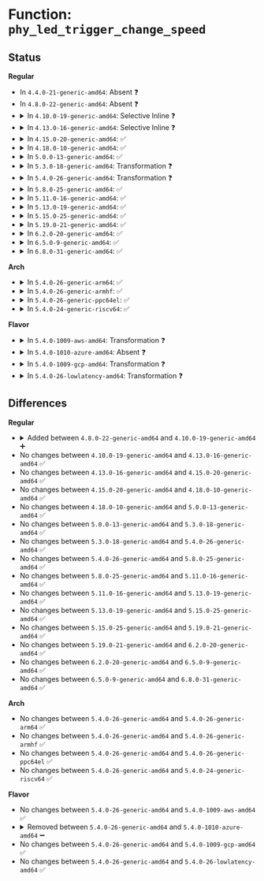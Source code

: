 # Function: <code>phy_led_trigger_change_speed</code>

## Status
<b>Regular</b>
<ul>
<li>
In <code>4.4.0-21-generic-amd64</code>: Absent ❓
</li>
<li>
In <code>4.8.0-22-generic-amd64</code>: Absent ❓
</li>
<li>
<details>
<summary>In <code>4.10.0-19-generic-amd64</code>: Selective Inline ❓</summary>

```c
void phy_led_trigger_change_speed(struct phy_device * phy)
```

```json
{
  "name": "phy_led_trigger_change_speed",
  "collision_type": "Unique Global",
  "inline_type": "Selective",
  "funcs": [
    {
      "addr": 18446744071585651808,
      "name": "phy_led_trigger_change_speed",
      "external": true,
      "loc": "drivers/net/phy/phy_led_triggers.c:30",
      "file": "drivers/net/phy/phy_led_triggers.c",
      "inline": "not declared, inlined",
      "caller_inline": [],
      "caller_func": [
        "drivers/net/phy/phy.c:phy_state_machine",
        "drivers/net/phy/phy.c:phy_state_machine",
        "drivers/net/phy/phy.c:phy_state_machine",
        "drivers/net/phy/phy.c:phy_state_machine",
        "drivers/net/phy/phy.c:phy_state_machine",
        "drivers/net/phy/phy.c:phy_state_machine",
        "drivers/net/phy/phy.c:phy_state_machine",
        "drivers/net/phy/phy_led_triggers.c:phy_led_triggers_register"
      ]
    }
  ],
  "symbols": [
    {
      "addr": 18446744071585651808,
      "name": "phy_led_trigger_change_speed",
      "section": ".text",
      "bind": "STB_GLOBAL",
      "size": 207
    }
  ]
}
```
</details>
</li>
<li>
<details>
<summary>In <code>4.13.0-16-generic-amd64</code>: Selective Inline ❓</summary>

```c
void phy_led_trigger_change_speed(struct phy_device * phy)
```

```json
{
  "name": "phy_led_trigger_change_speed",
  "collision_type": "Unique Global",
  "inline_type": "Selective",
  "funcs": [
    {
      "addr": 18446744071585738128,
      "name": "phy_led_trigger_change_speed",
      "external": true,
      "loc": "drivers/net/phy/phy_led_triggers.c:30",
      "file": "drivers/net/phy/phy_led_triggers.c",
      "inline": "not declared, inlined",
      "caller_inline": [],
      "caller_func": [
        "drivers/net/phy/phy.c:phy_state_machine",
        "drivers/net/phy/phy.c:phy_state_machine",
        "drivers/net/phy/phy.c:phy_state_machine",
        "drivers/net/phy/phy.c:phy_state_machine",
        "drivers/net/phy/phy_led_triggers.c:phy_led_triggers_register"
      ]
    }
  ],
  "symbols": [
    {
      "addr": 18446744071585738128,
      "name": "phy_led_trigger_change_speed",
      "section": ".text",
      "bind": "STB_GLOBAL",
      "size": 208
    }
  ]
}
```
</details>
</li>
<li>
<details>
<summary>In <code>4.15.0-20-generic-amd64</code>: ✅</summary>

```c
void phy_led_trigger_change_speed(struct phy_device * phy)
```

```json
{
  "name": "phy_led_trigger_change_speed",
  "collision_type": "Unique Global",
  "inline_type": "No",
  "funcs": [
    {
      "addr": 18446744071586171824,
      "name": "phy_led_trigger_change_speed",
      "external": true,
      "loc": "drivers/net/phy/phy_led_triggers.c:39",
      "file": "drivers/net/phy/phy_led_triggers.c",
      "inline": "seen, unknown",
      "caller_inline": [],
      "caller_func": [
        "drivers/net/phy/phy.c:phy_state_machine",
        "drivers/net/phy/phy.c:phy_state_machine",
        "drivers/net/phy/phy.c:phy_state_machine",
        "drivers/net/phy/phy.c:phy_state_machine",
        "drivers/net/phy/phy.c:phy_state_machine",
        "drivers/net/phy/phy_led_triggers.c:phy_led_triggers_register"
      ]
    }
  ],
  "symbols": [
    {
      "addr": 18446744071586171824,
      "name": "phy_led_trigger_change_speed",
      "section": ".text",
      "bind": "STB_GLOBAL",
      "size": 257
    }
  ]
}
```
</details>
</li>
<li>
<details>
<summary>In <code>4.18.0-10-generic-amd64</code>: ✅</summary>

```c
void phy_led_trigger_change_speed(struct phy_device * phy)
```

```json
{
  "name": "phy_led_trigger_change_speed",
  "collision_type": "Unique Global",
  "inline_type": "No",
  "funcs": [
    {
      "addr": 18446744071586423632,
      "name": "phy_led_trigger_change_speed",
      "external": true,
      "loc": "drivers/net/phy/phy_led_triggers.c:39",
      "file": "drivers/net/phy/phy_led_triggers.c",
      "inline": "seen, unknown",
      "caller_inline": [],
      "caller_func": [
        "drivers/net/phy/phy.c:phy_state_machine",
        "drivers/net/phy/phy.c:phy_state_machine",
        "drivers/net/phy/phy.c:phy_state_machine",
        "drivers/net/phy/phy_led_triggers.c:phy_led_triggers_register"
      ]
    }
  ],
  "symbols": [
    {
      "addr": 18446744071586423632,
      "name": "phy_led_trigger_change_speed",
      "section": ".text",
      "bind": "STB_GLOBAL",
      "size": 261
    }
  ]
}
```
</details>
</li>
<li>
<details>
<summary>In <code>5.0.0-13-generic-amd64</code>: ✅</summary>

```c
void phy_led_trigger_change_speed(struct phy_device * phy)
```

```json
{
  "name": "phy_led_trigger_change_speed",
  "collision_type": "Unique Global",
  "inline_type": "No",
  "funcs": [
    {
      "addr": 18446744071586568848,
      "name": "phy_led_trigger_change_speed",
      "external": true,
      "loc": "drivers/net/phy/phy_led_triggers.c:39",
      "file": "drivers/net/phy/phy_led_triggers.c",
      "inline": "seen, unknown",
      "caller_inline": [],
      "caller_func": [
        "drivers/net/phy/phy.c:phy_state_machine",
        "drivers/net/phy/phy.c:phy_state_machine",
        "drivers/net/phy/phy.c:phy_state_machine",
        "drivers/net/phy/phy_led_triggers.c:phy_led_triggers_register"
      ]
    }
  ],
  "symbols": [
    {
      "addr": 18446744071586568848,
      "name": "phy_led_trigger_change_speed",
      "section": ".text",
      "bind": "STB_GLOBAL",
      "size": 262
    }
  ]
}
```
</details>
</li>
<li>
<details>
<summary>In <code>5.3.0-18-generic-amd64</code>: Transformation ❓</summary>

```c
void phy_led_trigger_change_speed(struct phy_device * phy)
```

```json
{
  "name": "phy_led_trigger_change_speed",
  "collision_type": "Unique Global",
  "inline_type": "No",
  "funcs": [
    {
      "addr": 0,
      "name": "phy_led_trigger_change_speed",
      "external": true,
      "loc": "drivers/net/phy/phy_led_triggers.c:29",
      "file": "drivers/net/phy/phy_led_triggers.c",
      "inline": "seen, unknown",
      "caller_inline": [],
      "caller_func": [
        "drivers/net/phy/phy.c:phy_state_machine",
        "drivers/net/phy/phy_led_triggers.c:phy_led_triggers_register"
      ]
    }
  ],
  "symbols": [
    {
      "addr": 18446744071586821211,
      "name": "phy_led_trigger_change_speed.cold",
      "section": ".text",
      "bind": "STB_LOCAL",
      "size": 39
    },
    {
      "addr": 18446744071586820272,
      "name": "phy_led_trigger_change_speed",
      "section": ".text",
      "bind": "STB_GLOBAL",
      "size": 270
    }
  ]
}
```
</details>
</li>
<li>
<details>
<summary>In <code>5.4.0-26-generic-amd64</code>: Transformation ❓</summary>

```c
void phy_led_trigger_change_speed(struct phy_device * phy)
```

```json
{
  "name": "phy_led_trigger_change_speed",
  "collision_type": "Unique Global",
  "inline_type": "No",
  "funcs": [
    {
      "addr": 0,
      "name": "phy_led_trigger_change_speed",
      "external": true,
      "loc": "drivers/net/phy/phy_led_triggers.c:29",
      "file": "drivers/net/phy/phy_led_triggers.c",
      "inline": "seen, unknown",
      "caller_inline": [],
      "caller_func": [
        "drivers/net/phy/phy.c:phy_state_machine",
        "drivers/net/phy/phy_led_triggers.c:phy_led_triggers_register"
      ]
    }
  ],
  "symbols": [
    {
      "addr": 18446744071586967307,
      "name": "phy_led_trigger_change_speed.cold",
      "section": ".text",
      "bind": "STB_LOCAL",
      "size": 39
    },
    {
      "addr": 18446744071586966368,
      "name": "phy_led_trigger_change_speed",
      "section": ".text",
      "bind": "STB_GLOBAL",
      "size": 270
    }
  ]
}
```
</details>
</li>
<li>
<details>
<summary>In <code>5.8.0-25-generic-amd64</code>: ✅</summary>

```c
void phy_led_trigger_change_speed(struct phy_device * phy)
```

```json
{
  "name": "phy_led_trigger_change_speed",
  "collision_type": "Unique Global",
  "inline_type": "No",
  "funcs": [
    {
      "addr": 18446744071587789120,
      "name": "phy_led_trigger_change_speed",
      "external": true,
      "loc": "drivers/net/phy/phy_led_triggers.c:29",
      "file": "drivers/net/phy/phy_led_triggers.c",
      "inline": "seen, unknown",
      "caller_inline": [],
      "caller_func": [
        "drivers/net/phy/phy.c:phy_state_machine",
        "drivers/net/phy/phy.c:phy_start_cable_test_tdr",
        "drivers/net/phy/phy.c:phy_start_cable_test_tdr",
        "drivers/net/phy/phy.c:phy_start_cable_test",
        "drivers/net/phy/phy.c:phy_start_cable_test",
        "drivers/net/phy/phy_led_triggers.c:phy_led_triggers_register"
      ]
    }
  ],
  "symbols": [
    {
      "addr": 18446744071587789120,
      "name": "phy_led_trigger_change_speed",
      "section": ".text",
      "bind": "STB_GLOBAL",
      "size": 261
    }
  ]
}
```
</details>
</li>
<li>
<details>
<summary>In <code>5.11.0-16-generic-amd64</code>: ✅</summary>

```c
void phy_led_trigger_change_speed(struct phy_device * phy)
```

```json
{
  "name": "phy_led_trigger_change_speed",
  "collision_type": "Unique Global",
  "inline_type": "No",
  "funcs": [
    {
      "addr": 18446744071587847168,
      "name": "phy_led_trigger_change_speed",
      "external": true,
      "loc": "drivers/net/phy/phy_led_triggers.c:29",
      "file": "drivers/net/phy/phy_led_triggers.c",
      "inline": "seen, unknown",
      "caller_inline": [],
      "caller_func": [
        "drivers/net/phy/phy.c:phy_state_machine",
        "drivers/net/phy/phy.c:phy_start_cable_test_tdr",
        "drivers/net/phy/phy.c:phy_start_cable_test_tdr",
        "drivers/net/phy/phy.c:phy_start_cable_test",
        "drivers/net/phy/phy.c:phy_start_cable_test",
        "drivers/net/phy/phy_led_triggers.c:phy_led_triggers_register"
      ]
    }
  ],
  "symbols": [
    {
      "addr": 18446744071587847168,
      "name": "phy_led_trigger_change_speed",
      "section": ".text",
      "bind": "STB_GLOBAL",
      "size": 261
    }
  ]
}
```
</details>
</li>
<li>
<details>
<summary>In <code>5.13.0-19-generic-amd64</code>: ✅</summary>

```c
void phy_led_trigger_change_speed(struct phy_device * phy)
```

```json
{
  "name": "phy_led_trigger_change_speed",
  "collision_type": "Unique Global",
  "inline_type": "No",
  "funcs": [
    {
      "addr": 18446744071587726448,
      "name": "phy_led_trigger_change_speed",
      "external": true,
      "loc": "drivers/net/phy/phy_led_triggers.c:29",
      "file": "drivers/net/phy/phy_led_triggers.c",
      "inline": "seen, unknown",
      "caller_inline": [],
      "caller_func": [
        "drivers/net/phy/phy.c:phy_state_machine",
        "drivers/net/phy/phy.c:phy_start_cable_test_tdr",
        "drivers/net/phy/phy.c:phy_start_cable_test_tdr",
        "drivers/net/phy/phy.c:phy_start_cable_test",
        "drivers/net/phy/phy.c:phy_start_cable_test",
        "drivers/net/phy/phy_led_triggers.c:phy_led_triggers_register"
      ]
    }
  ],
  "symbols": [
    {
      "addr": 18446744071587726448,
      "name": "phy_led_trigger_change_speed",
      "section": ".text",
      "bind": "STB_GLOBAL",
      "size": 261
    }
  ]
}
```
</details>
</li>
<li>
<details>
<summary>In <code>5.15.0-25-generic-amd64</code>: ✅</summary>

```c
void phy_led_trigger_change_speed(struct phy_device * phy)
```

```json
{
  "name": "phy_led_trigger_change_speed",
  "collision_type": "Unique Global",
  "inline_type": "No",
  "funcs": [
    {
      "addr": 18446744071588320128,
      "name": "phy_led_trigger_change_speed",
      "external": true,
      "loc": "drivers/net/phy/phy_led_triggers.c:29",
      "file": "drivers/net/phy/phy_led_triggers.c",
      "inline": "seen, unknown",
      "caller_inline": [],
      "caller_func": [
        "drivers/net/phy/phy.c:phy_state_machine",
        "drivers/net/phy/phy.c:phy_start_cable_test_tdr",
        "drivers/net/phy/phy.c:phy_start_cable_test_tdr",
        "drivers/net/phy/phy.c:phy_start_cable_test",
        "drivers/net/phy/phy.c:phy_start_cable_test",
        "drivers/net/phy/phy_led_triggers.c:phy_led_triggers_register"
      ]
    }
  ],
  "symbols": [
    {
      "addr": 18446744071588320128,
      "name": "phy_led_trigger_change_speed",
      "section": ".text",
      "bind": "STB_GLOBAL",
      "size": 261
    }
  ]
}
```
</details>
</li>
<li>
<details>
<summary>In <code>5.19.0-21-generic-amd64</code>: ✅</summary>

```c
void phy_led_trigger_change_speed(struct phy_device * phy)
```

```json
{
  "name": "phy_led_trigger_change_speed",
  "collision_type": "Unique Global",
  "inline_type": "No",
  "funcs": [
    {
      "addr": 18446744071589710256,
      "name": "phy_led_trigger_change_speed",
      "external": true,
      "loc": "drivers/net/phy/phy_led_triggers.c:29",
      "file": "drivers/net/phy/phy_led_triggers.c",
      "inline": "seen, unknown",
      "caller_inline": [],
      "caller_func": [
        "drivers/net/phy/phy.c:phy_state_machine",
        "drivers/net/phy/phy.c:phy_check_link_status",
        "drivers/net/phy/phy.c:phy_check_link_status",
        "drivers/net/phy/phy.c:phy_start_cable_test_tdr",
        "drivers/net/phy/phy.c:phy_start_cable_test_tdr",
        "drivers/net/phy/phy.c:phy_start_cable_test",
        "drivers/net/phy/phy.c:phy_start_cable_test",
        "drivers/net/phy/phy_led_triggers.c:phy_led_triggers_register"
      ]
    }
  ],
  "symbols": [
    {
      "addr": 18446744071589710256,
      "name": "phy_led_trigger_change_speed",
      "section": ".text",
      "bind": "STB_GLOBAL",
      "size": 284
    }
  ]
}
```
</details>
</li>
<li>
<details>
<summary>In <code>6.2.0-20-generic-amd64</code>: ✅</summary>

```c
void phy_led_trigger_change_speed(struct phy_device * phy)
```

```json
{
  "name": "phy_led_trigger_change_speed",
  "collision_type": "Unique Global",
  "inline_type": "No",
  "funcs": [
    {
      "addr": 18446744071591327072,
      "name": "phy_led_trigger_change_speed",
      "external": true,
      "loc": "drivers/net/phy/phy_led_triggers.c:29",
      "file": "drivers/net/phy/phy_led_triggers.c",
      "inline": "seen, unknown",
      "caller_inline": [],
      "caller_func": [
        "drivers/net/phy/phy.c:phy_state_machine",
        "drivers/net/phy/phy.c:phy_check_link_status",
        "drivers/net/phy/phy.c:phy_check_link_status",
        "drivers/net/phy/phy.c:phy_start_cable_test_tdr",
        "drivers/net/phy/phy.c:phy_start_cable_test_tdr",
        "drivers/net/phy/phy.c:phy_start_cable_test",
        "drivers/net/phy/phy.c:phy_start_cable_test",
        "drivers/net/phy/phy_led_triggers.c:phy_led_triggers_register"
      ]
    }
  ],
  "symbols": [
    {
      "addr": 18446744071591327072,
      "name": "phy_led_trigger_change_speed",
      "section": ".text",
      "bind": "STB_GLOBAL",
      "size": 267
    }
  ]
}
```
</details>
</li>
<li>
<details>
<summary>In <code>6.5.0-9-generic-amd64</code>: ✅</summary>

```c
void phy_led_trigger_change_speed(struct phy_device * phy)
```

```json
{
  "name": "phy_led_trigger_change_speed",
  "collision_type": "Unique Global",
  "inline_type": "No",
  "funcs": [
    {
      "addr": 18446744071591688496,
      "name": "phy_led_trigger_change_speed",
      "external": true,
      "loc": "drivers/net/phy/phy_led_triggers.c:29",
      "file": "drivers/net/phy/phy_led_triggers.c",
      "inline": "seen, unknown",
      "caller_inline": [],
      "caller_func": [
        "drivers/net/phy/phy.c:phy_state_machine",
        "drivers/net/phy/phy.c:phy_check_link_status",
        "drivers/net/phy/phy.c:phy_check_link_status",
        "drivers/net/phy/phy.c:phy_start_cable_test_tdr",
        "drivers/net/phy/phy.c:phy_start_cable_test_tdr",
        "drivers/net/phy/phy.c:phy_start_cable_test",
        "drivers/net/phy/phy.c:phy_start_cable_test",
        "drivers/net/phy/phy_led_triggers.c:phy_led_triggers_register"
      ]
    }
  ],
  "symbols": [
    {
      "addr": 18446744071591688496,
      "name": "phy_led_trigger_change_speed",
      "section": ".text",
      "bind": "STB_GLOBAL",
      "size": 267
    }
  ]
}
```
</details>
</li>
<li>
<details>
<summary>In <code>6.8.0-31-generic-amd64</code>: ✅</summary>

```c
void phy_led_trigger_change_speed(struct phy_device * phy)
```

```json
{
  "name": "phy_led_trigger_change_speed",
  "collision_type": "Unique Global",
  "inline_type": "No",
  "funcs": [
    {
      "addr": 18446744071592431408,
      "name": "phy_led_trigger_change_speed",
      "external": true,
      "loc": "drivers/net/phy/phy_led_triggers.c:29",
      "file": "drivers/net/phy/phy_led_triggers.c",
      "inline": "seen, unknown",
      "caller_inline": [],
      "caller_func": [
        "drivers/net/phy/phy.c:_phy_state_machine",
        "drivers/net/phy/phy.c:phy_check_link_status",
        "drivers/net/phy/phy.c:phy_check_link_status",
        "drivers/net/phy/phy.c:phy_start_cable_test_tdr",
        "drivers/net/phy/phy.c:phy_start_cable_test_tdr",
        "drivers/net/phy/phy.c:phy_start_cable_test",
        "drivers/net/phy/phy.c:phy_start_cable_test",
        "drivers/net/phy/phy_led_triggers.c:phy_led_triggers_register"
      ]
    }
  ],
  "symbols": [
    {
      "addr": 18446744071592431408,
      "name": "phy_led_trigger_change_speed",
      "section": ".text",
      "bind": "STB_GLOBAL",
      "size": 267
    }
  ]
}
```
</details>
</li>
</ul>
<b>Arch</b>
<ul>
<li>
<details>
<summary>In <code>5.4.0-26-generic-arm64</code>: ✅</summary>

```c
void phy_led_trigger_change_speed(struct phy_device * phy)
```

```json
{
  "name": "phy_led_trigger_change_speed",
  "collision_type": "Unique Global",
  "inline_type": "No",
  "funcs": [
    {
      "addr": 18446603336499954488,
      "name": "phy_led_trigger_change_speed",
      "external": true,
      "loc": "drivers/net/phy/phy_led_triggers.c:29",
      "file": "drivers/net/phy/phy_led_triggers.c",
      "inline": "seen, unknown",
      "caller_inline": [],
      "caller_func": [
        "drivers/net/phy/phy.c:phy_state_machine",
        "drivers/net/phy/phy_led_triggers.c:phy_led_triggers_register"
      ]
    }
  ],
  "symbols": [
    {
      "addr": 18446603336499954488,
      "name": "phy_led_trigger_change_speed",
      "section": ".text",
      "bind": "STB_GLOBAL",
      "size": 228
    }
  ]
}
```
</details>
</li>
<li>
<details>
<summary>In <code>5.4.0-26-generic-armhf</code>: ✅</summary>

```c
void phy_led_trigger_change_speed(struct phy_device * phy)
```

```json
{
  "name": "phy_led_trigger_change_speed",
  "collision_type": "Unique Global",
  "inline_type": "No",
  "funcs": [
    {
      "addr": 3232496292,
      "name": "phy_led_trigger_change_speed",
      "external": true,
      "loc": "drivers/net/phy/phy_led_triggers.c:29",
      "file": "drivers/net/phy/phy_led_triggers.c",
      "inline": "seen, unknown",
      "caller_inline": [],
      "caller_func": [
        "drivers/net/phy/phy.c:phy_state_machine",
        "drivers/net/phy/phy_led_triggers.c:phy_led_triggers_register"
      ]
    }
  ],
  "symbols": [
    {
      "addr": 3232496292,
      "name": "phy_led_trigger_change_speed",
      "section": ".text",
      "bind": "STB_GLOBAL",
      "size": 188
    }
  ]
}
```
</details>
</li>
<li>
<details>
<summary>In <code>5.4.0-26-generic-ppc64el</code>: ✅</summary>

```c
void phy_led_trigger_change_speed(struct phy_device * phy)
```

```json
{
  "name": "phy_led_trigger_change_speed",
  "collision_type": "Unique Global",
  "inline_type": "No",
  "funcs": [
    {
      "addr": 13835058055293281536,
      "name": "phy_led_trigger_change_speed",
      "external": true,
      "loc": "drivers/net/phy/phy_led_triggers.c:29",
      "file": "drivers/net/phy/phy_led_triggers.c",
      "inline": "seen, unknown",
      "caller_inline": [],
      "caller_func": [
        "drivers/net/phy/phy.c:phy_state_machine",
        "drivers/net/phy/phy_led_triggers.c:phy_led_triggers_register"
      ]
    }
  ],
  "symbols": [
    {
      "addr": 13835058055293281536,
      "name": "phy_led_trigger_change_speed",
      "section": ".text",
      "bind": "STB_GLOBAL",
      "size": 384
    }
  ]
}
```
</details>
</li>
<li>
<details>
<summary>In <code>5.4.0-24-generic-riscv64</code>: ✅</summary>

```c
void phy_led_trigger_change_speed(struct phy_device * phy)
```

```json
{
  "name": "phy_led_trigger_change_speed",
  "collision_type": "Unique Global",
  "inline_type": "No",
  "funcs": [
    {
      "addr": 18446743936277037058,
      "name": "phy_led_trigger_change_speed",
      "external": true,
      "loc": "drivers/net/phy/phy_led_triggers.c:29",
      "file": "drivers/net/phy/phy_led_triggers.c",
      "inline": "seen, unknown",
      "caller_inline": [],
      "caller_func": [
        "drivers/net/phy/phy.c:phy_state_machine",
        "drivers/net/phy/phy_led_triggers.c:phy_led_triggers_register"
      ]
    }
  ],
  "symbols": [
    {
      "addr": 18446743936277037058,
      "name": "phy_led_trigger_change_speed",
      "section": ".text",
      "bind": "STB_GLOBAL",
      "size": 204
    }
  ]
}
```
</details>
</li>
</ul>
<b>Flavor</b>
<ul>
<li>
<details>
<summary>In <code>5.4.0-1009-aws-amd64</code>: Transformation ❓</summary>

```c
void phy_led_trigger_change_speed(struct phy_device * phy)
```

```json
{
  "name": "phy_led_trigger_change_speed",
  "collision_type": "Unique Global",
  "inline_type": "No",
  "funcs": [
    {
      "addr": 0,
      "name": "phy_led_trigger_change_speed",
      "external": true,
      "loc": "drivers/net/phy/phy_led_triggers.c:29",
      "file": "drivers/net/phy/phy_led_triggers.c",
      "inline": "seen, unknown",
      "caller_inline": [],
      "caller_func": [
        "drivers/net/phy/phy.c:phy_state_machine",
        "drivers/net/phy/phy_led_triggers.c:phy_led_triggers_register"
      ]
    }
  ],
  "symbols": [
    {
      "addr": 18446744071586724315,
      "name": "phy_led_trigger_change_speed.cold",
      "section": ".text",
      "bind": "STB_LOCAL",
      "size": 39
    },
    {
      "addr": 18446744071586723376,
      "name": "phy_led_trigger_change_speed",
      "section": ".text",
      "bind": "STB_GLOBAL",
      "size": 270
    }
  ]
}
```
</details>
</li>
<li>
<details>
<summary>In <code>5.4.0-1010-azure-amd64</code>: Absent ❓</summary>

```json
{
  "name": "phy_led_trigger_change_speed",
  "collision_type": "Unique Static",
  "inline_type": "Full",
  "funcs": [
    {
      "addr": 0,
      "name": "phy_led_trigger_change_speed",
      "external": false,
      "loc": "include/linux/phy_led_triggers.h:38",
      "file": "drivers/net/phy/phy.c",
      "inline": "declared, inlined",
      "caller_inline": [],
      "caller_func": []
    }
  ],
  "symbols": []
}
```
</details>
</li>
<li>
<details>
<summary>In <code>5.4.0-1009-gcp-amd64</code>: Transformation ❓</summary>

```c
void phy_led_trigger_change_speed(struct phy_device * phy)
```

```json
{
  "name": "phy_led_trigger_change_speed",
  "collision_type": "Unique Global",
  "inline_type": "No",
  "funcs": [
    {
      "addr": 0,
      "name": "phy_led_trigger_change_speed",
      "external": true,
      "loc": "drivers/net/phy/phy_led_triggers.c:29",
      "file": "drivers/net/phy/phy_led_triggers.c",
      "inline": "seen, unknown",
      "caller_inline": [],
      "caller_func": [
        "drivers/net/phy/phy.c:phy_state_machine",
        "drivers/net/phy/phy_led_triggers.c:phy_led_triggers_register"
      ]
    }
  ],
  "symbols": [
    {
      "addr": 18446744071586921867,
      "name": "phy_led_trigger_change_speed.cold",
      "section": ".text",
      "bind": "STB_LOCAL",
      "size": 39
    },
    {
      "addr": 18446744071586920928,
      "name": "phy_led_trigger_change_speed",
      "section": ".text",
      "bind": "STB_GLOBAL",
      "size": 270
    }
  ]
}
```
</details>
</li>
<li>
<details>
<summary>In <code>5.4.0-26-lowlatency-amd64</code>: Transformation ❓</summary>

```c
void phy_led_trigger_change_speed(struct phy_device * phy)
```

```json
{
  "name": "phy_led_trigger_change_speed",
  "collision_type": "Unique Global",
  "inline_type": "No",
  "funcs": [
    {
      "addr": 0,
      "name": "phy_led_trigger_change_speed",
      "external": true,
      "loc": "drivers/net/phy/phy_led_triggers.c:29",
      "file": "drivers/net/phy/phy_led_triggers.c",
      "inline": "seen, unknown",
      "caller_inline": [],
      "caller_func": [
        "drivers/net/phy/phy.c:phy_state_machine",
        "drivers/net/phy/phy_led_triggers.c:phy_led_triggers_register"
      ]
    }
  ],
  "symbols": [
    {
      "addr": 18446744071587028315,
      "name": "phy_led_trigger_change_speed.cold",
      "section": ".text",
      "bind": "STB_LOCAL",
      "size": 39
    },
    {
      "addr": 18446744071587027376,
      "name": "phy_led_trigger_change_speed",
      "section": ".text",
      "bind": "STB_GLOBAL",
      "size": 270
    }
  ]
}
```
</details>
</li>
</ul>

## Differences
<b>Regular</b>
<ul>
<li>
<details>
<summary>Added between <code>4.8.0-22-generic-amd64</code> and <code>4.10.0-19-generic-amd64</code> ➕</summary>

```c
void phy_led_trigger_change_speed(struct phy_device * phy)
```
</details>
</li>
<li>
No changes between <code>4.10.0-19-generic-amd64</code> and <code>4.13.0-16-generic-amd64</code> ✅
</li>
<li>
No changes between <code>4.13.0-16-generic-amd64</code> and <code>4.15.0-20-generic-amd64</code> ✅
</li>
<li>
No changes between <code>4.15.0-20-generic-amd64</code> and <code>4.18.0-10-generic-amd64</code> ✅
</li>
<li>
No changes between <code>4.18.0-10-generic-amd64</code> and <code>5.0.0-13-generic-amd64</code> ✅
</li>
<li>
No changes between <code>5.0.0-13-generic-amd64</code> and <code>5.3.0-18-generic-amd64</code> ✅
</li>
<li>
No changes between <code>5.3.0-18-generic-amd64</code> and <code>5.4.0-26-generic-amd64</code> ✅
</li>
<li>
No changes between <code>5.4.0-26-generic-amd64</code> and <code>5.8.0-25-generic-amd64</code> ✅
</li>
<li>
No changes between <code>5.8.0-25-generic-amd64</code> and <code>5.11.0-16-generic-amd64</code> ✅
</li>
<li>
No changes between <code>5.11.0-16-generic-amd64</code> and <code>5.13.0-19-generic-amd64</code> ✅
</li>
<li>
No changes between <code>5.13.0-19-generic-amd64</code> and <code>5.15.0-25-generic-amd64</code> ✅
</li>
<li>
No changes between <code>5.15.0-25-generic-amd64</code> and <code>5.19.0-21-generic-amd64</code> ✅
</li>
<li>
No changes between <code>5.19.0-21-generic-amd64</code> and <code>6.2.0-20-generic-amd64</code> ✅
</li>
<li>
No changes between <code>6.2.0-20-generic-amd64</code> and <code>6.5.0-9-generic-amd64</code> ✅
</li>
<li>
No changes between <code>6.5.0-9-generic-amd64</code> and <code>6.8.0-31-generic-amd64</code> ✅
</li>
</ul>
<b>Arch</b>
<ul>
<li>
No changes between <code>5.4.0-26-generic-amd64</code> and <code>5.4.0-26-generic-arm64</code> ✅
</li>
<li>
No changes between <code>5.4.0-26-generic-amd64</code> and <code>5.4.0-26-generic-armhf</code> ✅
</li>
<li>
No changes between <code>5.4.0-26-generic-amd64</code> and <code>5.4.0-26-generic-ppc64el</code> ✅
</li>
<li>
No changes between <code>5.4.0-26-generic-amd64</code> and <code>5.4.0-24-generic-riscv64</code> ✅
</li>
</ul>
<b>Flavor</b>
<ul>
<li>
No changes between <code>5.4.0-26-generic-amd64</code> and <code>5.4.0-1009-aws-amd64</code> ✅
</li>
<li>
<details>
<summary>Removed between <code>5.4.0-26-generic-amd64</code> and <code>5.4.0-1010-azure-amd64</code> ➖</summary>

```c
void phy_led_trigger_change_speed(struct phy_device * phy)
```
</details>
</li>
<li>
No changes between <code>5.4.0-26-generic-amd64</code> and <code>5.4.0-1009-gcp-amd64</code> ✅
</li>
<li>
No changes between <code>5.4.0-26-generic-amd64</code> and <code>5.4.0-26-lowlatency-amd64</code> ✅
</li>
</ul>

